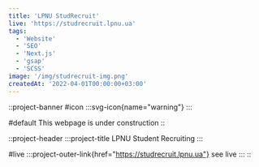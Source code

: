 ```yaml
---
title: 'LPNU StudRecruit'
live: 'https://studrecruit.lpnu.ua'
tags:
  - 'Website'
  - 'SEO'
  - 'Next.js'
  - 'gsap'
  - 'SCSS'
image: '/img/studrecruit-img.png'
createdAt: '2022-04-01T00:00:00+03:00'
---
```


::project-banner
#icon
:::svg-icon{name="warning"}
:::

#default
This webpage is under construction
::

::project-header
:::project-title
LPNU Student Recruiting
:::

#live
:::project-outer-link{href="https://studrecruit.lpnu.ua"}
see live
:::
::
